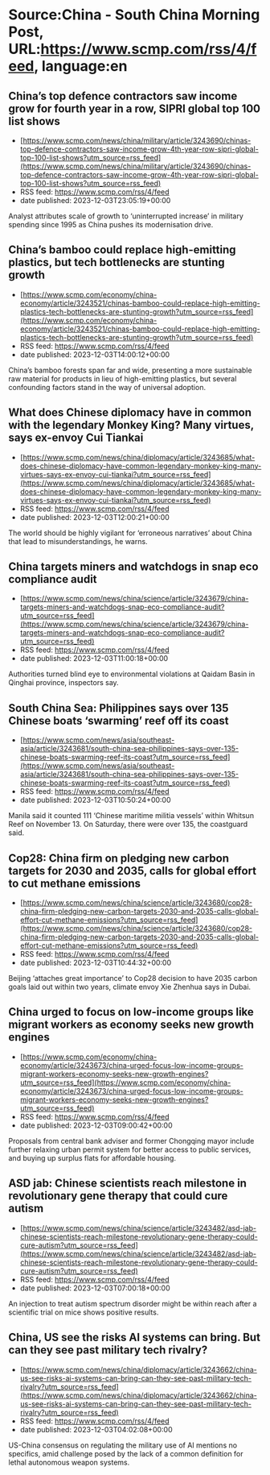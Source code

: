# Source:China - South China Morning Post, URL:https://www.scmp.com/rss/4/feed, language:en

## China’s top defence contractors saw income grow for fourth year in a row, SIPRI global top 100 list shows
 - [https://www.scmp.com/news/china/military/article/3243690/chinas-top-defence-contractors-saw-income-grow-4th-year-row-sipri-global-top-100-list-shows?utm_source=rss_feed](https://www.scmp.com/news/china/military/article/3243690/chinas-top-defence-contractors-saw-income-grow-4th-year-row-sipri-global-top-100-list-shows?utm_source=rss_feed)
 - RSS feed: https://www.scmp.com/rss/4/feed
 - date published: 2023-12-03T23:05:19+00:00

Analyst attributes scale of growth to ‘uninterrupted increase’ in military spending since 1995 as China pushes its modernisation drive.

## China’s bamboo could replace high-emitting plastics, but tech bottlenecks are stunting growth
 - [https://www.scmp.com/economy/china-economy/article/3243521/chinas-bamboo-could-replace-high-emitting-plastics-tech-bottlenecks-are-stunting-growth?utm_source=rss_feed](https://www.scmp.com/economy/china-economy/article/3243521/chinas-bamboo-could-replace-high-emitting-plastics-tech-bottlenecks-are-stunting-growth?utm_source=rss_feed)
 - RSS feed: https://www.scmp.com/rss/4/feed
 - date published: 2023-12-03T14:00:12+00:00

China’s bamboo forests span far and wide, presenting a more sustainable raw material for products in lieu of high-emitting plastics, but several confounding factors stand in the way of universal adoption.

## What does Chinese diplomacy have in common with the legendary Monkey King? Many virtues, says ex-envoy Cui Tiankai
 - [https://www.scmp.com/news/china/diplomacy/article/3243685/what-does-chinese-diplomacy-have-common-legendary-monkey-king-many-virtues-says-ex-envoy-cui-tiankai?utm_source=rss_feed](https://www.scmp.com/news/china/diplomacy/article/3243685/what-does-chinese-diplomacy-have-common-legendary-monkey-king-many-virtues-says-ex-envoy-cui-tiankai?utm_source=rss_feed)
 - RSS feed: https://www.scmp.com/rss/4/feed
 - date published: 2023-12-03T12:00:21+00:00

The world should be highly vigilant for ‘erroneous narratives’ about China that lead to misunderstandings, he warns.

## China targets miners and watchdogs in snap eco compliance audit
 - [https://www.scmp.com/news/china/science/article/3243679/china-targets-miners-and-watchdogs-snap-eco-compliance-audit?utm_source=rss_feed](https://www.scmp.com/news/china/science/article/3243679/china-targets-miners-and-watchdogs-snap-eco-compliance-audit?utm_source=rss_feed)
 - RSS feed: https://www.scmp.com/rss/4/feed
 - date published: 2023-12-03T11:00:18+00:00

Authorities turned blind eye to environmental violations at Qaidam Basin in Qinghai province, inspectors say.

## South China Sea: Philippines says over 135 Chinese boats ‘swarming’ reef off its coast
 - [https://www.scmp.com/news/asia/southeast-asia/article/3243681/south-china-sea-philippines-says-over-135-chinese-boats-swarming-reef-its-coast?utm_source=rss_feed](https://www.scmp.com/news/asia/southeast-asia/article/3243681/south-china-sea-philippines-says-over-135-chinese-boats-swarming-reef-its-coast?utm_source=rss_feed)
 - RSS feed: https://www.scmp.com/rss/4/feed
 - date published: 2023-12-03T10:50:24+00:00

Manila said it counted 111 ‘Chinese maritime militia vessels’ within Whitsun Reef on November 13. On Saturday, there were over 135, the coastguard said.

## Cop28: China firm on pledging new carbon targets for 2030 and 2035, calls for global effort to cut methane emissions
 - [https://www.scmp.com/news/china/science/article/3243680/cop28-china-firm-pledging-new-carbon-targets-2030-and-2035-calls-global-effort-cut-methane-emissions?utm_source=rss_feed](https://www.scmp.com/news/china/science/article/3243680/cop28-china-firm-pledging-new-carbon-targets-2030-and-2035-calls-global-effort-cut-methane-emissions?utm_source=rss_feed)
 - RSS feed: https://www.scmp.com/rss/4/feed
 - date published: 2023-12-03T10:44:32+00:00

Beijing ‘attaches great importance’ to Cop28 decision to have 2035 carbon goals laid out within two years, climate envoy Xie Zhenhua says in Dubai.

## China urged to focus on low-income groups like migrant workers as economy seeks new growth engines
 - [https://www.scmp.com/economy/china-economy/article/3243673/china-urged-focus-low-income-groups-migrant-workers-economy-seeks-new-growth-engines?utm_source=rss_feed](https://www.scmp.com/economy/china-economy/article/3243673/china-urged-focus-low-income-groups-migrant-workers-economy-seeks-new-growth-engines?utm_source=rss_feed)
 - RSS feed: https://www.scmp.com/rss/4/feed
 - date published: 2023-12-03T09:00:42+00:00

Proposals from central bank adviser and former Chongqing mayor include further relaxing urban permit system for better access to public services, and buying up surplus flats for affordable housing.

## ASD jab: Chinese scientists reach milestone in revolutionary gene therapy that could cure autism
 - [https://www.scmp.com/news/china/science/article/3243482/asd-jab-chinese-scientists-reach-milestone-revolutionary-gene-therapy-could-cure-autism?utm_source=rss_feed](https://www.scmp.com/news/china/science/article/3243482/asd-jab-chinese-scientists-reach-milestone-revolutionary-gene-therapy-could-cure-autism?utm_source=rss_feed)
 - RSS feed: https://www.scmp.com/rss/4/feed
 - date published: 2023-12-03T07:00:18+00:00

An injection to treat autism spectrum disorder might be within reach after a scientific trial on mice shows positive results.

## China, US see the risks AI systems can bring. But can they see past military tech rivalry?
 - [https://www.scmp.com/news/china/diplomacy/article/3243662/china-us-see-risks-ai-systems-can-bring-can-they-see-past-military-tech-rivalry?utm_source=rss_feed](https://www.scmp.com/news/china/diplomacy/article/3243662/china-us-see-risks-ai-systems-can-bring-can-they-see-past-military-tech-rivalry?utm_source=rss_feed)
 - RSS feed: https://www.scmp.com/rss/4/feed
 - date published: 2023-12-03T04:02:08+00:00

US-China consensus on regulating the military use of AI mentions no specifics, amid challenge posed by the lack of a common definition for lethal autonomous weapon systems.

